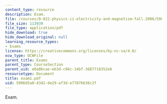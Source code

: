 ```yaml
---
content_type: resource
description: Exam.
file: /courses/8-022-physics-ii-electricity-and-magnetism-fall-2006/5906d5a04342de29af3de7787bb36c2f_exam1.pdf
file_size: 113939
file_type: application/pdf
hide_download: true
hide_download_original: null
learning_resource_types:
- Exams
license: https://creativecommons.org/licenses/by-nc-sa/4.0/
ocw_type: OCWFile
parent_title: Exams
parent_type: CourseSection
parent_uid: e0a86cae-eb3d-c96c-14bf-3687718352e8
resourcetype: Document
title: exam1.pdf
uid: 5906d5a0-4342-de29-af3d-e7787bb36c2f
---
```

Exam.